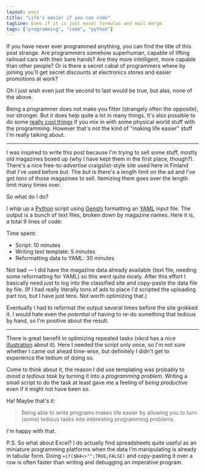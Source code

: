 ```yaml
---
layout: post
title: "Life's easier if you can code"
tagline: Even if it is just excel formulas and mail merge
tags: ["programming", "code", "python"]
---
```


If you have never ever programmed anything, you can find the title of
this post strange. Are programmers somehow superhuman, capable of
lifting railroad cars with their bare hands? Are they more
intelligent, more capable than other people? Or is there a secret
cabal of programmers where by joining you'll get secret discounts at
electronics stores and easier promotions at work?

Oh I just wish even just the second to last would be true, but alas,
none of the above.

Being a programmer does not make you fitter (strangely often the
opposite), nor stronger. But it does help quite a lot in many
things. It's also possible to do some [really cool
things](http://www.youtube.com/watch?v=ukpBk3vvue8) if you mix in with
some physical world stuff with the programming. However that's not the
kind of "making life easier" stuff I'm really talking about.

----

I was inspired to write this post because I'm trying to sell some
stuff, mostly old magazines boxed up (why I have kept them in the
first place, though?). There's a nice free-to-advertise
craigslist-style site used here in Finland that I've used before
*but*. The *but* is there's a length limit on the ad and I've got
*tons* of those magazines to sell. Itemizing them goes over the length
limit many times over.

So what do I do?

I whip up a [Python](http://www.python.org/) script using
[Genshi](http://genshi.edgewall.org/) formatting an
[YAML](http://yaml.org/) input file. The output is a bunch of text
files, broken down by magazine names. Here it is, a total 9 lines of
code:

<script src="https://gist.github.com/santtu/59d7485a9081554e4d81.js"></script>

Time spent:

* Script: 10 minutes
* Writing text template: 5 minutes
* Reformatting data to YAML: 30 minutes

Not bad — I did have the magazine data already available (text file,
needing some reformatting for YAML) so this went quite nicely. After
this effort I basically need just to log into the classified site and
copy-paste the data file by file. (If I had really literally tons of
ads to place I'd scripted the uploading part too, but I have just
tens. Not worth optimizing that.)

Eventually I had to reformat the output several times before the site
grokked it. I would hate even the *potential* of having to re-do
something that tedious by hand, so I'm positive about the result.

----

There is great benefit in optimizing repeated tasks (xkcd has a nice
[illustration](http://xkcd.com/1205/) about it). Here I needed the
script only once, so I'm not sure whether I came out ahead time-wise,
but definitely I didn't get to experience the tedium of doing so.

Come to think about it, the reason I did use templating was probably
to *avoid a tedious task* by turning it into a *programming
problem*. Writing a small script to do the task at least gave me a
feeling of *being productive* even if it might not have been so.

Ha! Maybe that's it:

> Being able to write programs makes life easier by allowing you to
> turn (some) tedious tasks into interesting programming problems.

I'm happy with that.

P.S. So what about Excel? I do actually find spreadsheets quite useful
as an miniature programming platforms when the data I'm manipulating
is already in tabular form. Doing `=if($B4<>"";TRUE;FALSE)` and
copy-pasting it over a row is often faster than writing and debugging
an imperative program.